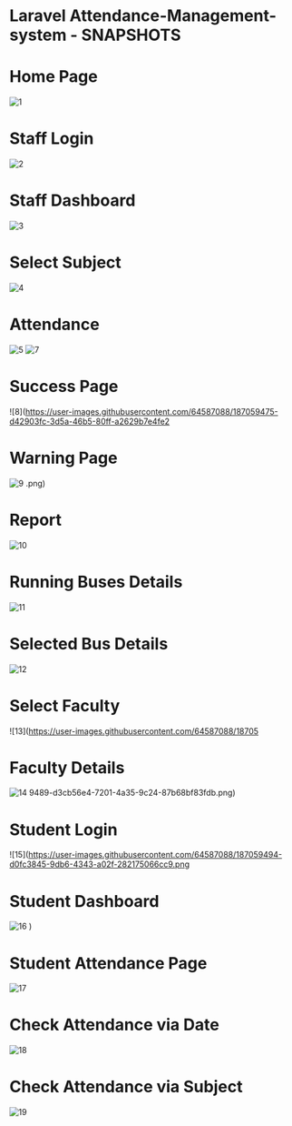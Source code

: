 # Laravel Attendance-Management-system - SNAPSHOTS
# Home Page
![1](https://user-images.githubusercontent.com/64587088/187059451-ad46312a-5e75-4eb3-8107-bb8845409725.png)
# Staff Login
![2](https://user-images.githubusercontent.com/64587088/187059454-dee7d335-6b7b-4a95-afe4-385cb119f61e.png)
# Staff Dashboard
![3](https://user-images.githubusercontent.com/64587088/187059458-e3f51ff0-bd1c-4837-8d52-88452062750c.png)
# Select Subject
![4](https://user-images.githubusercontent.com/64587088/187059463-dcd4dd7a-5a3f-400a-b4a1-f7034d2d0c9b.png)
# Attendance
![5](https://user-images.githubusercontent.com/64587088/187059467-fba66d00-77c4-4eee-9a09-204245e6e0ba.jpg)
![7](https://user-images.githubusercontent.com/64587088/187059470-b9207a6f-9632-4d18-9b33-cb36b2a14409.jpg)
# Success Page
![8](https://user-images.githubusercontent.com/64587088/187059475-d42903fc-3d5a-46b5-80ff-a2629b7e4fe2
# Warning Page
![9](https://user-images.githubusercontent.com/64587088/187059477-9e404bc1-816d-4dde-ae39-0c13f20eb7c6.png)
.png)
# Report 
![10](https://user-images.githubusercontent.com/64587088/187059481-587885dd-37ce-4435-b490-2ee8b1c98833.png)
# Running Buses Details
![11](https://user-images.githubusercontent.com/64587088/187059482-02f7a9d4-0807-4da2-b029-b40f807a7b9a.png)
# Selected Bus Details
![12](https://user-images.githubusercontent.com/64587088/187059486-ec39404d-628a-4a6d-80e2-18e308e6546e.png)
# Select Faculty
![13](https://user-images.githubusercontent.com/64587088/18705
# Faculty Details
![14](https://user-images.githubusercontent.com/64587088/187059492-e5c6080f-1b4b-474a-808a-a5dbe59d0e83.png)
9489-d3cb56e4-7201-4a35-9c24-87b68bf83fdb.png)
# Student Login
![15](https://user-images.githubusercontent.com/64587088/187059494-d0fc3845-9db6-4343-a02f-282175066cc9.png
# Student Dashboard
![16](https://user-images.githubusercontent.com/64587088/187059499-8204d933-e425-4ee9-9262-f8f4d03d8a97.png)
)
# Student Attendance Page
![17](https://user-images.githubusercontent.com/64587088/187059501-da539da6-e4a0-43e4-a66a-f87cc0dba66f.png)
# Check Attendance via Date
![18](https://user-images.githubusercontent.com/64587088/187059506-d1cd46f2-f00b-4f77-a072-1382429b745d.png)
# Check Attendance via Subject
![19](https://user-images.githubusercontent.com/64587088/187059514-1ccbbc6d-9bbf-4ef7-b392-bcf10790f7a0.png)
